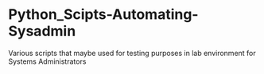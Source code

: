 # Python_Scipts-Automating-Sysadmin
Various scripts that maybe used for testing purposes in lab environment for Systems Administrators
